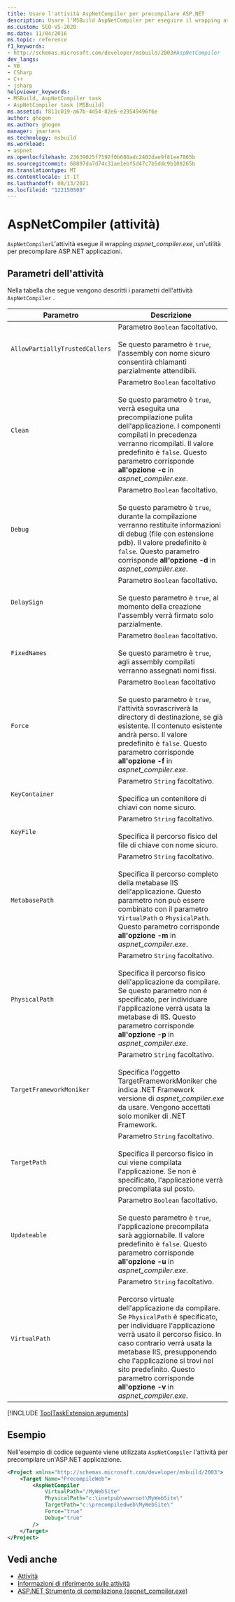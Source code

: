 ```yaml
---
title: Usare l'attività AspNetCompiler per precompilare ASP.NET
description: Usare l'MSBuild AspNetCompiler per eseguire il wrapping aspnet_compiler.exe, un'utilità per precompilare ASP.NET applicazioni.
ms.custom: SEO-VS-2020
ms.date: 11/04/2016
ms.topic: reference
f1_keywords:
- http://schemas.microsoft.com/developer/msbuild/2003#AspNetCompiler
dev_langs:
- VB
- CSharp
- C++
- jsharp
helpviewer_keywords:
- MSBuild, AspNetCompiler task
- AspNetCompiler task [MSBuild]
ms.assetid: f811c019-a67b-4d54-82e6-e29549496f6e
author: ghogen
ms.author: ghogen
manager: jmartens
ms.technology: msbuild
ms.workload:
- aspnet
ms.openlocfilehash: 23639025f7592f0b688adc2402dae9f81ee7865b
ms.sourcegitcommit: 68897da7d74c31ae1ebf5d47c7b5ddc9b108265b
ms.translationtype: MT
ms.contentlocale: it-IT
ms.lasthandoff: 08/13/2021
ms.locfileid: "122150508"
---
```

# <a name="aspnetcompiler-task"></a>AspNetCompiler (attività)

`AspNetCompiler`L'attività esegue il wrapping *aspnet_compiler.exe*, un'utilità per precompilare ASP.NET applicazioni.

## <a name="task-parameters"></a>Parametri dell'attività

Nella tabella che segue vengono descritti i parametri dell'attività `AspNetCompiler` .

|Parametro|Descrizione|
|---------------|-----------------|
|`AllowPartiallyTrustedCallers`|Parametro `Boolean` facoltativo.<br /><br /> Se questo parametro è `true`, l'assembly con nome sicuro consentirà chiamanti parzialmente attendibili.|
|`Clean`|Parametro `Boolean` facoltativo<br /><br /> Se questo parametro è `true`, verrà eseguita una precompilazione pulita dell'applicazione. I componenti compilati in precedenza verranno ricompilati. Il valore predefinito è `false`. Questo parametro corrisponde **all'opzione -c** in *aspnet_compiler.exe*.|
|`Debug`|Parametro `Boolean` facoltativo.<br /><br /> Se questo parametro è `true`, durante la compilazione verranno restituite informazioni di debug (file con estensione pdb). Il valore predefinito è `false`. Questo parametro corrisponde **all'opzione -d** in *aspnet_compiler.exe*.|
|`DelaySign`|Parametro `Boolean` facoltativo.<br /><br /> Se questo parametro è `true`, al momento della creazione l'assembly verrà firmato solo parzialmente.|
|`FixedNames`|Parametro `Boolean` facoltativo.<br /><br /> Se questo parametro è `true`, agli assembly compilati verranno assegnati nomi fissi.|
|`Force`|Parametro `Boolean` facoltativo<br /><br /> Se questo parametro è `true`, l'attività sovrascriverà la directory di destinazione, se già esistente. Il contenuto esistente andrà perso. Il valore predefinito è `false`. Questo parametro corrisponde **all'opzione -f** in *aspnet_compiler.exe*.|
|`KeyContainer`|Parametro `String` facoltativo.<br /><br /> Specifica un contenitore di chiavi con nome sicuro.|
|`KeyFile`|Parametro `String` facoltativo.<br /><br /> Specifica il percorso fisico del file di chiave con nome sicuro.|
|`MetabasePath`|Parametro `String` facoltativo.<br /><br /> Specifica il percorso completo della metabase IIS dell'applicazione. Questo parametro non può essere combinato con il parametro `VirtualPath` o `PhysicalPath`. Questo parametro corrisponde **all'opzione -m** in *aspnet_compiler.exe*.|
|`PhysicalPath`|Parametro `String` facoltativo.<br /><br /> Specifica il percorso fisico dell'applicazione da compilare. Se questo parametro non è specificato, per individuare l'applicazione verrà usata la metabase di IIS. Questo parametro corrisponde **all'opzione -p** in *aspnet_compiler.exe*.|
|`TargetFrameworkMoniker`|Parametro `String` facoltativo.<br /><br /> Specifica l'oggetto TargetFrameworkMoniker che indica .NET Framework versione di *aspnet_compiler.exe* da usare. Vengono accettati solo moniker di .NET Framework.|
|`TargetPath`|Parametro `String` facoltativo.<br /><br /> Specifica il percorso fisico in cui viene compilata l'applicazione. Se non è specificato, l'applicazione verrà precompilata sul posto.|
|`Updateable`|Parametro `Boolean` facoltativo.<br /><br /> Se questo parametro è `true`, l'applicazione precompilata sarà aggiornabile.  Il valore predefinito è `false`. Questo parametro corrisponde **all'opzione -u** in *aspnet_compiler.exe*.|
|`VirtualPath`|Parametro `String` facoltativo.<br /><br /> Percorso virtuale dell'applicazione da compilare. Se `PhysicalPath` è specificato, per individuare l'applicazione verrà usato il percorso fisico. In caso contrario verrà usata la metabase IIS, presupponendo che l'applicazione si trovi nel sito predefinito. Questo parametro corrisponde **all'opzione -v** in *aspnet_compiler.exe*.|

[!INCLUDE [ToolTaskExtension arguments](includes/tooltaskextension-base-params.md)]

## <a name="example"></a>Esempio

Nell'esempio di codice seguente viene utilizzata `AspNetCompiler` l'attività per precompilare un'ASP.NET applicazione.

```xml
<Project xmlns="http://schemas.microsoft.com/developer/msbuild/2003">
    <Target Name="PrecompileWeb">
        <AspNetCompiler
            VirtualPath="/MyWebSite"
            PhysicalPath="c:\inetpub\wwwroot\MyWebSite\"
            TargetPath="c:\precompiledweb\MyWebSite\"
            Force="true"
            Debug="true"
        />
    </Target>
</Project>
```

## <a name="see-also"></a>Vedi anche

* [Attività](../msbuild/msbuild-tasks.md)
* [Informazioni di riferimento sulle attività](../msbuild/msbuild-task-reference.md)
* [ASP.NET Strumento di compilazione (aspnet_compiler.exe)](/previous-versions/ms229863(v=vs.100))
